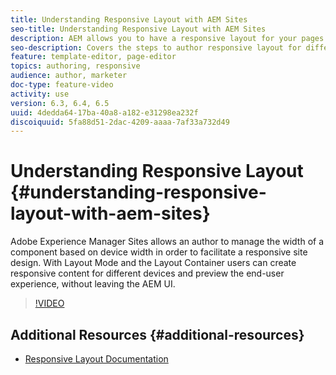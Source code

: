 ```yaml
---
title: Understanding Responsive Layout with AEM Sites
seo-title: Understanding Responsive Layout with AEM Sites
description: AEM allows you to have a responsive layout for your pages by using the Layout Container component. With the Responsive Layout, the content authors can create responsive content for different devices and preview end user experience within AEM.
seo-description: Covers the steps to author responsive layout for different devices
feature: template-editor, page-editor
topics: authoring, responsive
audience: author, marketer
doc-type: feature-video
activity: use
version: 6.3, 6.4, 6.5
uuid: 4dedda64-17ba-40a8-a182-e31298ea232f
discoiquuid: 5fa88d51-2dac-4209-aaaa-7af33a732d49
---
```


# Understanding Responsive Layout {#understanding-responsive-layout-with-aem-sites}

Adobe Experience Manager Sites allows an author to manage the width of a component based on device width in order to facilitate a responsive site design. With Layout Mode and the Layout Container users can create responsive content for different devices and preview the end-user experience, without leaving the AEM UI.

>[!VIDEO](https://video.tv.adobe.com/v/19295/?quality=9)

## Additional Resources {#additional-resources}

* [Responsive Layout Documentation](https://helpx.adobe.com/experience-manager/6-5/sites/authoring/using/responsive-layout.html)
